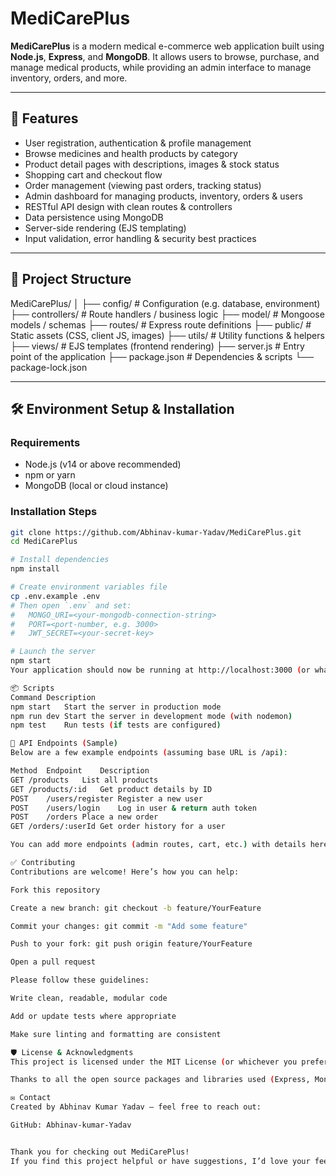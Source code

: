 # MediCarePlus

**MediCarePlus** is a modern medical e-commerce web application built using **Node.js**, **Express**, and **MongoDB**. It allows users to browse, purchase, and manage medical products, while providing an admin interface to manage inventory, orders, and more.

---

## 🚀 Features

- User registration, authentication & profile management  
- Browse medicines and health products by category  
- Product detail pages with descriptions, images & stock status  
- Shopping cart and checkout flow  
- Order management (viewing past orders, tracking status)  
- Admin dashboard for managing products, inventory, orders & users  
- RESTful API design with clean routes & controllers  
- Data persistence using MongoDB  
- Server-side rendering (EJS templating)  
- Input validation, error handling & security best practices  

---

## 📁 Project Structure

MediCarePlus/
│
├── config/ # Configuration (e.g. database, environment)
├── controllers/ # Route handlers / business logic
├── model/ # Mongoose models / schemas
├── routes/ # Express route definitions
├── public/ # Static assets (CSS, client JS, images)
├── utils/ # Utility functions & helpers
├── views/ # EJS templates (frontend rendering)
├── server.js # Entry point of the application
├── package.json # Dependencies & scripts
└── package-lock.json


---

## 🛠️ Environment Setup & Installation

### Requirements

- Node.js (v14 or above recommended)  
- npm or yarn  
- MongoDB (local or cloud instance)  

### Installation Steps

```bash
git clone https://github.com/Abhinav-kumar-Yadav/MediCarePlus.git
cd MediCarePlus

# Install dependencies
npm install

# Create environment variables file
cp .env.example .env
# Then open `.env` and set:
#   MONGO_URI=<your-mongodb-connection-string>
#   PORT=<port-number, e.g. 3000>
#   JWT_SECRET=<your-secret-key>

# Launch the server
npm start
Your application should now be running at http://localhost:3000 (or whatever port you configured).

📦 Scripts
Command	Description
npm start	Start the server in production mode
npm run dev	Start the server in development mode (with nodemon)
npm test	Run tests (if tests are configured)

🧩 API Endpoints (Sample)
Below are a few example endpoints (assuming base URL is /api):

Method	Endpoint	Description
GET	/products	List all products
GET	/products/:id	Get product details by ID
POST	/users/register	Register a new user
POST	/users/login	Log in user & return auth token
POST	/orders	Place a new order
GET	/orders/:userId	Get order history for a user

You can add more endpoints (admin routes, cart, etc.) with details here.

✅ Contributing
Contributions are welcome! Here’s how you can help:

Fork this repository

Create a new branch: git checkout -b feature/YourFeature

Commit your changes: git commit -m "Add some feature"

Push to your fork: git push origin feature/YourFeature

Open a pull request

Please follow these guidelines:

Write clean, readable, modular code

Add or update tests where appropriate

Make sure linting and formatting are consistent

🛡️ License & Acknowledgments
This project is licensed under the MIT License (or whichever you prefer).

Thanks to all the open source packages and libraries used (Express, Mongoose, etc.).

✉️ Contact
Created by Abhinav Kumar Yadav — feel free to reach out:

GitHub: Abhinav-kumar-Yadav


Thank you for checking out MediCarePlus!
If you find this project helpful or have suggestions, I’d love your feedback or a ⭐️ on the repo.


